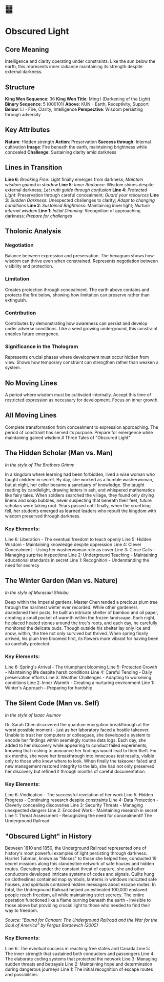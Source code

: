 # ䷣ 
# Obscured Light

## Core Meaning
Intelligence and clarity operating under constraints. Like the sun below the earth, this represents inner radiance maintaining its strength despite external darkness.

## Structure
**King Wen Sequence**: 36
**King Wen Title**: Ming I (Darkening of the Light)
**Binary Sequence**: 5 (000101)
**Above**: KUN - Earth, Receptivity, Support
**Below**: LI - Fire, Clarity, Intelligence
**Perspective**: Wisdom persisting through adversity

## Key Attributes
**Nature**: Hidden strength
**Action**: Preservation
**Success through**: Internal cultivation
**Image**: Fire beneath the earth, maintaining brightness while concealed
**Challenge**: Sustaining clarity amid darkness

## Lines in Transition
**Line 6**: *Breaking Free*: Light finally emerges from darkness; *Maintain wisdom gained in shadow*
**Line 5**: *Inner Radiance*: Wisdom shines despite external darkness; *Let truth guide through confusion*
**Line 4**: *Protected Light*: Preservation through careful concealment; *Guard your resources*
**Line 3**: *Sudden Darkness*: Unexpected challenges to clarity; *Adapt to changing conditions*
**Line 2**: *Sustained Brightness*: Maintaining inner light; *Nurture internal wisdom*
**Line 1**: *Initial Dimming*: Recognition of approaching darkness; *Prepare for challenges*

## Tholonic Analysis
### Negotiation
Balance between expression and preservation. The hexagram shows how wisdom can thrive even when constrained. Represents negotiation between visibility and protection.

### Limitation
Creates protection through concealment. The earth above contains and protects the fire below, showing how limitation can preserve rather than extinguish.

### Contribution
Contributes by demonstrating how awareness can persist and develop under adverse conditions. Like a seed growing underground, this constraint enables future emergence.

### Significance in the Thologram
Represents crucial phases where development must occur hidden from view. Shows how temporary constraint can strengthen rather than weaken a system.

## No Moving Lines
A period where wisdom must be cultivated internally. Accept this time of restricted expression as necessary for development. Focus on inner growth.

## All Moving Lines
Complete transformation from concealment to expression approaching. The period of constraint has served its purpose. Prepare for emergence while maintaining gained wisdom.# Three Tales of "Obscured Light"

## The Hidden Scholar (Man vs. Man)
*In the style of The Brothers Grimm*

In a kingdom where learning had been forbidden, lived a wise woman who taught children in secret. By day, she worked as a humble washerwoman, but at night, her cellar became a sanctuary of knowledge. She taught reading by candlelight, drawing letters in ash, and whispered mathematics like fairy tales. When soldiers searched the village, they found only drying linens and soap bubbles, never suspecting that beneath their feet, future scholars were taking root. Years passed until finally, when the cruel king fell, her students emerged as learned leaders who rebuilt the kingdom with wisdom preserved through darkness.

### Key Elements:
Line 6: Liberation - The eventual freedom to teach openly
Line 5: Hidden Wisdom - Maintaining knowledge despite oppression
Line 4: Clever Concealment - Using her washerwoman role as cover
Line 3: Close Calls - Managing surprise inspections
Line 2: Underground Teaching - Maintaining educational standards in secret
Line 1: Recognition - Understanding the need for secrecy

## The Winter Garden (Man vs. Nature)
*In the style of Murasaki Shikibu*

Deep within the Imperial gardens, Master Chen tended a precious plum tree through the harshest winter ever recorded. While other gardeners abandoned their posts, he built an intricate shelter of bamboo and oil paper, creating a small pocket of warmth within the frozen landscape. Each night, he placed heated stones around the tree's roots, and each day, he carefully monitored the delicate buds. Though outside his shelter lay only ice and snow, within, the tree not only survived but thrived. When spring finally arrived, his plum tree bloomed first, its flowers more vibrant for having been so carefully protected.

### Key Elements:
Line 6: Spring's Arrival - The triumphant blooming
Line 5: Protected Growth - Maintaining life despite harsh conditions
Line 4: Careful Tending - Daily preservation efforts
Line 3: Weather Challenges - Adapting to worsening conditions
Line 2: Inner Warmth - Creating a nurturing environment
Line 1: Winter's Approach - Preparing for hardship

## The Silent Code (Man vs. Self)
*In the style of Isaac Asimov*

Dr. Sarah Chen discovered the quantum encryption breakthrough at the worst possible moment - just as her laboratory faced a hostile takeover. Unable to trust her computers or colleagues, she developed a system to encode her findings within seemingly routine data logs. Each day, she added to her discovery while appearing to conduct failed experiments, knowing that rushing to announce her findings would lead to their theft. For six months, she wove her breakthrough into innocuous test results, visible only to those who knew where to look. When finally the takeover failed and new management restored integrity to the lab, she had not only preserved her discovery but refined it through months of careful documentation.

### Key Elements:
Line 6: Vindication - The successful revelation of her work
Line 5: Hidden Progress - Continuing research despite constraints
Line 4: Data Protection - Cleverly concealing discoveries
Line 3: Security Threats - Managing unexpected dangers
Line 2: Encoded Work - Maintaining research in secret
Line 1: Threat Assessment - Recognizing the need for concealment# The Underground Railroad

## "Obscured Light" in History

Between 1810 and 1850, the Underground Railroad represented one of history's most powerful examples of light persisting through darkness. Harriet Tubman, known as "Moses" to those she helped free, conducted 19 secret missions along this clandestine network of safe houses and hidden routes. Operating under the constant threat of capture, she and other conductors developed intricate systems of codes and signals. Quilts hung on clotheslines contained map symbols, lanterns in windows indicated safe houses, and spirituals contained hidden messages about escape routes. In total, the Underground Railroad helped an estimated 100,000 enslaved people reach freedom, all while maintaining strict secrecy. The entire operation functioned like a flame burning beneath the earth - invisible to those above but providing crucial light to those who needed to find their way to freedom.

*Source: "Bound for Canaan: The Underground Railroad and the War for the Soul of America" by Fergus Bordewich (2005)*

### Key Elements:
Line 6: The eventual success in reaching free states and Canada
Line 5: The inner strength that sustained both conductors and passengers
Line 4: The elaborate coding systems that protected the network
Line 3: Managing sudden threats and betrayals
Line 2: Maintaining hope and determination during dangerous journeys
Line 1: The initial recognition of escape routes and possibilities